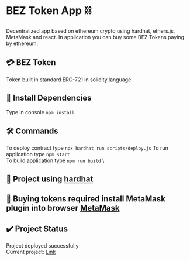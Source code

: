 # BEZ Token App :chains:
Decentralized app based on ethereum crypto using hardhat, ethers.js, MetaMask and react. In application you can buy some BEZ Tokens paying by ethereum.

## :credit_card: BEZ Token
Token built in standard ERC-721 in solidity language

## :dart: Install Dependencies
Type in console `npm install`

## :hammer_and_wrench: Commands
To deploy contract type `npx hardhat run scripts/deploy.js`
To run application type `npm start` \
To build application type `npm run build` \

## :construction_worker: Project using [hardhat](https://github.com/NomicFoundation/hardhat)

## :fox_face: Buying tokens required install MetaMask plugin into browser [MetaMask](https://metamask.io)

## :heavy_check_mark: Project Status
Project deployed successfully \
Current project: [Link](https://loquacious-blini-f6f513.netlify.app)
